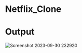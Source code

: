 # Netflix_Clone
# Output
![Screenshot 2023-09-30 232920](https://github.com/Biswaranjan17/Netflix_Clone/assets/124024092/7e324300-9edc-4ef2-88cf-9d4db81d0b46)
